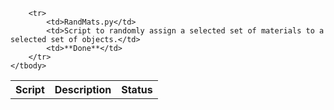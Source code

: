 <table>
	<tbody>
		<tr>
			<th>Script</th>
			<th>Description</th>
			<th>Status</th>
		</tr>
		
		<tr>
			<td>RandMats.py</td>
			<td>Script to randomly assign a selected set of materials to a selected set of objects.</td>
			<td>**Done**</td>
		</tr>
	</tbody>
</table>